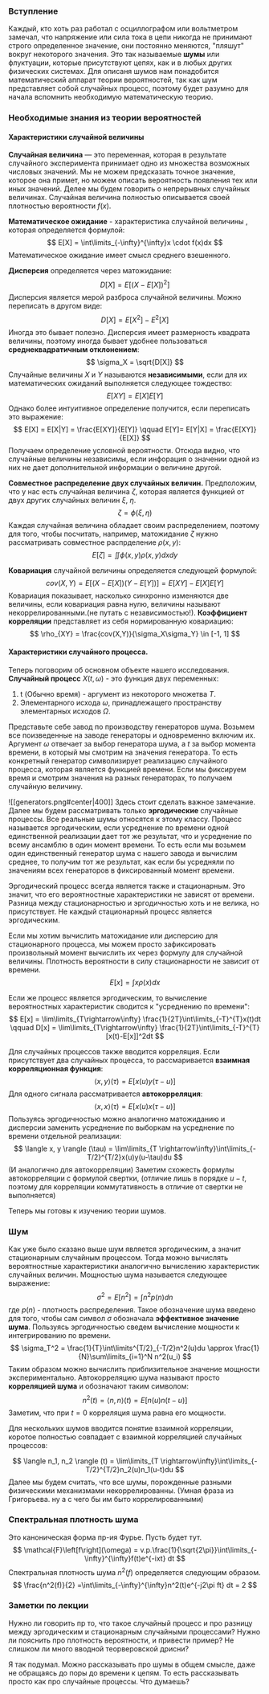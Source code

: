 ### Вступление
Каждый, кто хоть раз работал с осциллографом или вольтметром замечал, что напряжение или сила тока в цепи никогда не принимают строго определенное значение, они постоянно меняются, "пляшут" вокруг некоторого значения.   Это так называемые **шумы** или флуктуации, которые присутствуют цепях, как и в любых других физических системах. Для описаня шумов нам понадобится математический аппарат теории вероятностей, так как шум представляет собой случайных процесс, поэтому будет разумно для начала вспомнить необходимую математическую теорию.
### Необходимые знания из теории вероятностей
#### Характеристики случайной величины
**Случайная величина** — это переменная, которая в результате случайного эксперимента принимает одно из множества возможных числовых значений. Мы не можем предсказать точное значение, которое она примет, но можем описать вероятность появления тех или иных значений. Делее мы будем говорить о непрерывных случайных величинах. Случайная величина полностью описывается своей плотностью вероятности $f(x)$.

**Математическое ожидание** - характеристика случайной величины , которая определяется формулой:
$$
E[X] = \int\limits_{-\infty}^{\infty}x \cdot f(x)dx
$$
Математическое ожидание имеет смысл среднего взешенного.

**Дисперсия** определяется через матожидание:
$$
D[X] = E[(X - E[X])^2]
$$
Дисперсия является мерой разброса случайной величины. Можно переписать в другом виде:
$$
D[X] = E[X^2] -E^2[X] 
$$
Иногда это бывает полезно.
Дисперсия имеет размерность квадрата величины, поэтому иногда бывает удобнее пользоваться **среднеквадратичным отклонением**:
$$
\sigma_X = \sqrt{D[X]}
$$
Случайные величины $X$ и $Y$ называются **независимыми**, если для их математических ожиданий выполняется следующее тождество:
$$
E[XY] = E[X]E[Y]
$$
Однако более интуитивное определение получится, если переписать это выражение:
$$
E[X] = E[X|Y] = \frac{E[XY]}{E[Y]} \qquad E[Y]= E[Y|X] = \frac{E[XY]}{E[X]}
$$
Получаем определение условной вероятности. Отсюда видно, что случайные величины независимы, если инфорация о значении одной из них не дает дополнительной информации о величине другой. 

**Совместное распределение двух случайных величин.** Предположим, что у нас есть случайная величина $\zeta$, которая является функцией от двух других случайных величин $\xi$, $\eta$.
$$
\zeta = \phi(\xi, \eta)
$$
Каждая случайная величина обладает своим распределением, поэтому для того, чтобы посчитать, например, матожидание $\zeta$ нужно рассматривать совместное распрделение $\rho(x, y)$:
$$
E[\zeta] = \iint \phi(x, y)\rho(x, y)dxdy
$$

**Ковариация** случайной величины определяется следующей формулой:
$$
cov(X, Y) = E[(X - E[X])(Y - E[Y])] = E[XY] - E[X]E[Y]
$$
Ковариация показывает, насколько синхронно изменяются две величины, если ковариация равна нулю, величины называют некоррелированными.(не путать с независимостью!). **Коэффициент корреляции** представляет из себя нормированную ковариацию:
$$
\rho_{XY} = \frac{cov(X,Y)}{\sigma_X\sigma_Y} \in [-1, 1]
$$

#### Характеристики случайного процесса. 
Теперь поговорим об основном объекте нашего исследования.
**Случайный процесс** $X(t, \omega)$ - это функция двух переменных:
1) t (Обычно время) - аргумент из некоторого множетва $T$.
2)  Элементарного исхода $\omega$, принадлежащего пространству элементарных исходов $\Omega$. 

Представьте себе завод по производству генераторов шума. Возьмем все поизведенные на заводе генераторы и  одновременно включим их. Аргумент $\omega$ отвечает за выбор генератора шума, а $t$ за выбор момента времени, в который мы смотрим на значения генератора. То есть конкретный генератор символизирует реализацию случайного процесса, которая является функцией времени. Если мы фиксируем время и смотрим значения на разных генераторах, то получаем случайную величину. 

![[generators.png#center|400]]
Здесь стоит сделать важное замечание. Далее мы будем рассматривать только **эргодические** случайные процессы. Все реальные шумы относятся к этому классу. Процесс называется эргодическим, если усреднение по времени одной единственной реализации дает тот же результат, что и усреднение по всему ансамблю в один момент времени. То есть если мы возьмем один единственный генератор шума с нашего завода и вычислим среднее, то получим тот же результат, как если бы усредняли по значениям всех генераторов в фиксированный момент времени.

Эргодический процесс всегда является также и стационарным. Это значит, что его вероятностные характеристики не зависят от времени. Разница между стационарностью и эргодичностью хоть и не велика, но присутствует. Не каждый стационарный процесс является эргодическим. 

Если мы хотим вычислить матожидание или дисперсию для стационарного процесса, мы можем просто зафиксировать произвольный момент  вычислить их через формулу для случайной величины. Плотность вероятности в силу стационарности не зависит от времени.
$$
E[x] = \int x \rho(x)dx
$$

Если же процесс является эргодическим, то вычисление вероятностных характеристик сводится к "усреднению по времени":
$$
E[x] = \lim\limits_{T\rightarrow\infty} \frac{1}{2T}\int\limits_{-T}^{T}x(t)dt \qquad D[x] = \lim\limits_{T\rightarrow\infty} \frac{1}{2T}\int\limits_{-T}^{T}[x(t)-E[x]]^2dt
$$

Для случайных процессов также вводится корреляция. 
Если присутствует два случайных процесса, то рассмаривается **взаимная корреляционная функция**:
$$
\langle x, y \rangle (\tau) = E\left[ x(u)y(\tau-u) \right]
$$
Для одного сигнала рассматривается **автокорреляция**:
$$
\langle x, x \rangle (\tau) = E\left[ x(u)x(\tau-u) \right]
$$
Пользуясь эргодичностью можно аналогично матожиданию и дисперсии заменить усреднение по выборкам на усреднение по времени отдельной реализации:
$$
\langle x, y \rangle (\tau) = \lim\limits_{T \rightarrow\infty}\int\limits_{-T/2}^{T/2}x(u)y(u-\tau)du
$$
(И аналогично для автокорреляции)
Заметим схожесть формулы автокорреляции с формулой свертки, (отличие лишь в порядке $u-t$, поэтому для корреляции коммутативность в отличие от свертки не выполняется)

Теперь мы готовы к изучению теории шумов.

### Шум
Как уже было сказано выше шум является эргодическим, а значит стационарным случайным процессом. Тогда можно вычислять вероятностные характеристики аналогично вычислению характеристик случайных величин. Мощностью шума называется следующее выражение:
$$
\sigma^2 = E[n^2] = \int n^2 p(n)dn
$$
 где $p(n)$ - плотность распределения. Такое обозначение шума введено для того, чтобы сам символ $\sigma$ обозначала **эффективное значение шума**.
Пользуясь эргодичностью сведем вычисление мощности к интегрированию по времени.
$$
\sigma_T^2 = \frac{1}{T}\int\limits^{T/2}_{-T/2}n^2(u)du \approx \frac{1}{N}\sum\limits_{i=1}^N n^2(u_i)
$$
Таким образом можно вычислить приблизительное значение мощности экспериментально. Автокорреляцию шума называют просто **корреляцией шума** и обозначают таким символом:
$$
n^2(t) = \langle n, n \rangle (t) = E[n(u)n(t-u)]
$$
Заметим, что при $t = 0$ корреляция шума равна его мощности.

Для нескольких шумов вводится понятие взаимной корреляции, коротое полностью совпадает с взаимной корреляцией случайных процессов:

$$
\langle n_1, n_2 \rangle (t) = \lim\limits_{T \rightarrow\infty}\int\limits_{-T/2}^{T/2}n_2(u)n_1(u-t)du
$$
Далее мы будем считать, что все шумы, порожденные разными физическими механизмами некоррелированны. (Умная фраза из Григорьева. ну а с чего бы им быто коррелированными)
### Спектральная плотность шума
Это каноническая форма пр-ия Фурье. Пусть будет тут. 
$$
\mathcal{F}\left[f\right](\omega) = v.p.\frac{1}{\sqrt{2\pi}}\int\limits_{-\infty}^{\infty}f(t)e^{-ixt} dt
$$
Спектральная плотность шума $n^2(f)$ определяется следующим образом.
$$
\frac{n^2(f)}{2} =\int\limits_{-\infty}^{\infty}n^2(t)e^{-j2\pi ft} dt = 2 
$$

### Заметки по лекции
Нужно ли говорить пр то, что такое случайный процесс и про разницу между эргодическим и стационарным случайными процессами?
Нужно ли пояснить про плотность вероятности, и привести пример?
Не слишком ли много вводной теорверовской дрисни?

Я так подумал. Можно рассказывать про шумы в общем смысле, даже не обращаясь до поры до времени к цепям. То есть рассказывать просто как про случайные процессы. Что думаешь?
